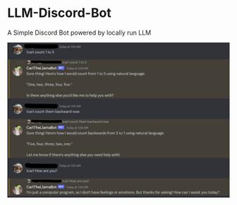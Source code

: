 # LLM-Discord-Bot
A Simple Discord Bot powered by locally run LLM

![demo](https://github.com/samxu29/LLM-Discord-Bot/blob/main/img/demo.png)
